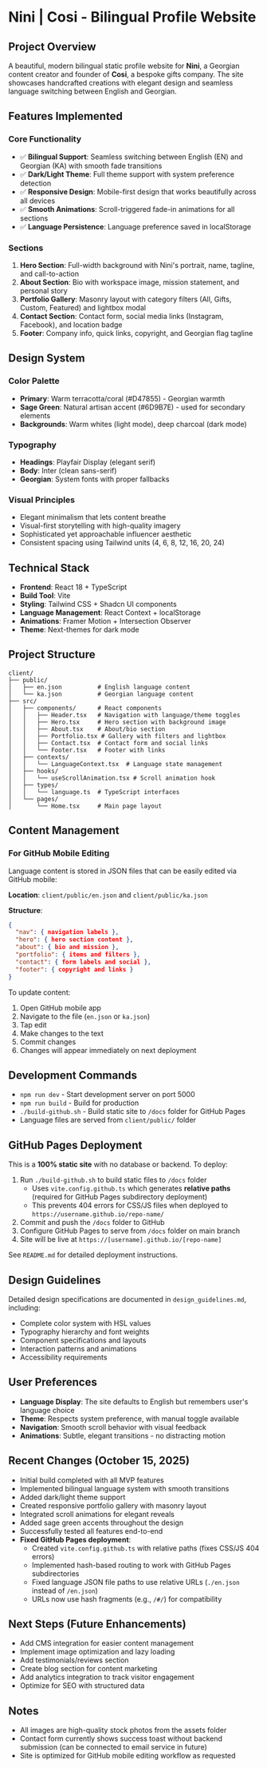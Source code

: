 # Nini | Cosi - Bilingual Profile Website

## Project Overview
A beautiful, modern bilingual static profile website for **Nini**, a Georgian content creator and founder of **Cosi**, a bespoke gifts company. The site showcases handcrafted creations with elegant design and seamless language switching between English and Georgian.

## Features Implemented
### Core Functionality
- ✅ **Bilingual Support**: Seamless switching between English (EN) and Georgian (KA) with smooth fade transitions
- ✅ **Dark/Light Theme**: Full theme support with system preference detection
- ✅ **Responsive Design**: Mobile-first design that works beautifully across all devices
- ✅ **Smooth Animations**: Scroll-triggered fade-in animations for all sections
- ✅ **Language Persistence**: Language preference saved in localStorage

### Sections
1. **Hero Section**: Full-width background with Nini's portrait, name, tagline, and call-to-action
2. **About Section**: Bio with workspace image, mission statement, and personal story
3. **Portfolio Gallery**: Masonry layout with category filters (All, Gifts, Custom, Featured) and lightbox modal
4. **Contact Section**: Contact form, social media links (Instagram, Facebook), and location badge
5. **Footer**: Company info, quick links, copyright, and Georgian flag tagline

## Design System
### Color Palette
- **Primary**: Warm terracotta/coral (#D47855) - Georgian warmth
- **Sage Green**: Natural artisan accent (#6D9B7E) - used for secondary elements
- **Backgrounds**: Warm whites (light mode), deep charcoal (dark mode)

### Typography
- **Headings**: Playfair Display (elegant serif)
- **Body**: Inter (clean sans-serif)
- **Georgian**: System fonts with proper fallbacks

### Visual Principles
- Elegant minimalism that lets content breathe
- Visual-first storytelling with high-quality imagery
- Sophisticated yet approachable influencer aesthetic
- Consistent spacing using Tailwind units (4, 6, 8, 12, 16, 20, 24)

## Technical Stack
- **Frontend**: React 18 + TypeScript
- **Build Tool**: Vite
- **Styling**: Tailwind CSS + Shadcn UI components
- **Language Management**: React Context + localStorage
- **Animations**: Framer Motion + Intersection Observer
- **Theme**: Next-themes for dark mode

## Project Structure
```
client/
├── public/
│   ├── en.json          # English language content
│   └── ka.json          # Georgian language content
├── src/
│   ├── components/      # React components
│   │   ├── Header.tsx   # Navigation with language/theme toggles
│   │   ├── Hero.tsx     # Hero section with background image
│   │   ├── About.tsx    # About/bio section
│   │   ├── Portfolio.tsx # Gallery with filters and lightbox
│   │   ├── Contact.tsx  # Contact form and social links
│   │   └── Footer.tsx   # Footer with links
│   ├── contexts/
│   │   └── LanguageContext.tsx  # Language state management
│   ├── hooks/
│   │   └── useScrollAnimation.tsx # Scroll animation hook
│   ├── types/
│   │   └── language.ts  # TypeScript interfaces
│   └── pages/
│       └── Home.tsx     # Main page layout
```

## Content Management
### For GitHub Mobile Editing
Language content is stored in JSON files that can be easily edited via GitHub mobile:

**Location**: `client/public/en.json` and `client/public/ka.json`

**Structure**:
```json
{
  "nav": { navigation labels },
  "hero": { hero section content },
  "about": { bio and mission },
  "portfolio": { items and filters },
  "contact": { form labels and social },
  "footer": { copyright and links }
}
```

To update content:
1. Open GitHub mobile app
2. Navigate to the file (`en.json` or `ka.json`)
3. Tap edit
4. Make changes to the text
5. Commit changes
6. Changes will appear immediately on next deployment

## Development Commands
- `npm run dev` - Start development server on port 5000
- `npm run build` - Build for production
- `./build-github.sh` - Build static site to `/docs` folder for GitHub Pages
- Language files are served from `client/public/` folder

## GitHub Pages Deployment
This is a **100% static site** with no database or backend. To deploy:

1. Run `./build-github.sh` to build static files to `/docs` folder
   - Uses `vite.config.github.ts` which generates **relative paths** (required for GitHub Pages subdirectory deployment)
   - This prevents 404 errors for CSS/JS files when deployed to `https://username.github.io/repo-name/`
2. Commit and push the `/docs` folder to GitHub
3. Configure GitHub Pages to serve from `/docs` folder on main branch
4. Site will be live at `https://[username].github.io/[repo-name]`

See `README.md` for detailed deployment instructions.

## Design Guidelines
Detailed design specifications are documented in `design_guidelines.md`, including:
- Complete color system with HSL values
- Typography hierarchy and font weights
- Component specifications and layouts
- Interaction patterns and animations
- Accessibility requirements

## User Preferences
- **Language Display**: The site defaults to English but remembers user's language choice
- **Theme**: Respects system preference, with manual toggle available
- **Navigation**: Smooth scroll behavior with visual feedback
- **Animations**: Subtle, elegant transitions - no distracting motion

## Recent Changes (October 15, 2025)
- Initial build completed with all MVP features
- Implemented bilingual language system with smooth transitions
- Added dark/light theme support
- Created responsive portfolio gallery with masonry layout
- Integrated scroll animations for elegant reveals
- Added sage green accents throughout the design
- Successfully tested all features end-to-end
- **Fixed GitHub Pages deployment**: 
  - Created `vite.config.github.ts` with relative paths (fixes CSS/JS 404 errors)
  - Implemented hash-based routing to work with GitHub Pages subdirectories
  - Fixed language JSON file paths to use relative URLs (`./en.json` instead of `/en.json`)
  - URLs now use hash fragments (e.g., `/#/`) for compatibility

## Next Steps (Future Enhancements)
- Add CMS integration for easier content management
- Implement image optimization and lazy loading
- Add testimonials/reviews section
- Create blog section for content marketing
- Add analytics integration to track visitor engagement
- Optimize for SEO with structured data

## Notes
- All images are high-quality stock photos from the assets folder
- Contact form currently shows success toast without backend submission (can be connected to email service in future)
- Site is optimized for GitHub mobile editing workflow as requested
